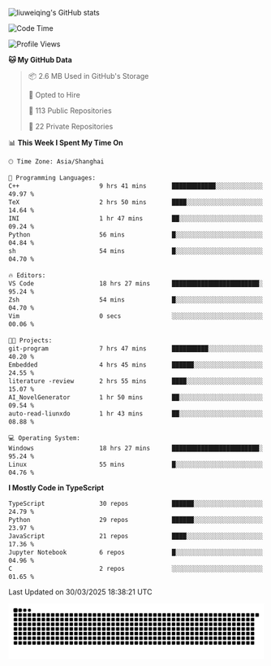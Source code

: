 ![liuweiqing's GitHub stats](https://github-readme-stats.vercel.app/api?username=14790897&show_icons=true&locale=cn&include_all_commits=true&count_private=true)

<!--START_SECTION:waka-->
![Code Time](http://img.shields.io/badge/Code%20Time-2%2C048%20hrs%2020%20mins-blue)

![Profile Views](http://img.shields.io/badge/Profile%20Views-15-blue)

**🐱 My GitHub Data** 

> 📦 2.6 MB Used in GitHub's Storage 
 > 
> 💼 Opted to Hire
 > 
> 📜 113 Public Repositories 
 > 
> 🔑 22 Private Repositories 
 > 
📊 **This Week I Spent My Time On** 

```text
🕑︎ Time Zone: Asia/Shanghai

💬 Programming Languages: 
C++                      9 hrs 41 mins       ████████████░░░░░░░░░░░░░   49.97 % 
TeX                      2 hrs 50 mins       ████░░░░░░░░░░░░░░░░░░░░░   14.64 % 
INI                      1 hr 47 mins        ██░░░░░░░░░░░░░░░░░░░░░░░   09.24 % 
Python                   56 mins             █░░░░░░░░░░░░░░░░░░░░░░░░   04.84 % 
sh                       54 mins             █░░░░░░░░░░░░░░░░░░░░░░░░   04.70 % 

🔥 Editors: 
VS Code                  18 hrs 27 mins      ████████████████████████░   95.24 % 
Zsh                      54 mins             █░░░░░░░░░░░░░░░░░░░░░░░░   04.70 % 
Vim                      0 secs              ░░░░░░░░░░░░░░░░░░░░░░░░░   00.06 % 

🐱‍💻 Projects: 
git-program              7 hrs 47 mins       ██████████░░░░░░░░░░░░░░░   40.20 % 
Embedded                 4 hrs 45 mins       ██████░░░░░░░░░░░░░░░░░░░   24.55 % 
literature -review       2 hrs 55 mins       ████░░░░░░░░░░░░░░░░░░░░░   15.07 % 
AI_NovelGenerator        1 hr 50 mins        ██░░░░░░░░░░░░░░░░░░░░░░░   09.54 % 
auto-read-liunxdo        1 hr 43 mins        ██░░░░░░░░░░░░░░░░░░░░░░░   08.88 % 

💻 Operating System: 
Windows                  18 hrs 27 mins      ████████████████████████░   95.24 % 
Linux                    55 mins             █░░░░░░░░░░░░░░░░░░░░░░░░   04.76 % 
```

**I Mostly Code in TypeScript** 

```text
TypeScript               30 repos            ██████░░░░░░░░░░░░░░░░░░░   24.79 % 
Python                   29 repos            ██████░░░░░░░░░░░░░░░░░░░   23.97 % 
JavaScript               21 repos            ████░░░░░░░░░░░░░░░░░░░░░   17.36 % 
Jupyter Notebook         6 repos             █░░░░░░░░░░░░░░░░░░░░░░░░   04.96 % 
C                        2 repos             ░░░░░░░░░░░░░░░░░░░░░░░░░   01.65 % 
```




 Last Updated on 30/03/2025 18:38:21 UTC
<!--END_SECTION:waka-->

<picture>
  <source media="(prefers-color-scheme: dark)" srcset="https://raw.githubusercontent.com/14790897/14790897/output/github-contribution-grid-snake-dark.svg" />
  <source media="(prefers-color-scheme: light)" srcset="https://raw.githubusercontent.com/14790897/14790897/output/github-contribution-grid-snake.svg" />
  <img alt="github-snake" src="https://raw.githubusercontent.com/14790897/14790897/output/github-contribution-grid-snake.svg" />
</picture>
